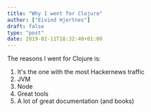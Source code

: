 ```yaml
---
title: "Why I went for Clojure"
author: ["Eivind Hjertnes"]
draft: false
type: "post"
date: 2019-02-11T18:32:40+01:00
---
```


The reasons I went for Clojure is:

1.  It's the one with the most Hackernews traffic
2.  JVM
3.  Node
4.  Great tools
5.  A lot of great documentation (and books)
